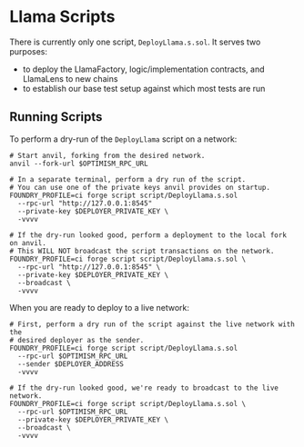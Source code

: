 # Llama Scripts

There is currently only one script, `DeployLlama.s.sol`. It serves two purposes:
* to deploy the LlamaFactory, logic/implementation contracts, and LlamaLens to new chains
* to establish our base test setup against which most tests are run

## Running Scripts

To perform a dry-run of the `DeployLlama` script on a network:

```shell
# Start anvil, forking from the desired network.
anvil --fork-url $OPTIMISM_RPC_URL

# In a separate terminal, perform a dry run of the script.
# You can use one of the private keys anvil provides on startup.
FOUNDRY_PROFILE=ci forge script script/DeployLlama.s.sol
  --rpc-url "http://127.0.0.1:8545"
  --private-key $DEPLOYER_PRIVATE_KEY \
  -vvvv

# If the dry-run looked good, perform a deployment to the local fork on anvil.
# This WILL NOT broadcast the script transactions on the network.
FOUNDRY_PROFILE=ci forge script script/DeployLlama.s.sol \
  --rpc-url "http://127.0.0.1:8545" \
  --private-key $DEPLOYER_PRIVATE_KEY \
  --broadcast \
  -vvvv
```

When you are ready to deploy to a live network:

```shell
# First, perform a dry run of the script against the live network with the
# desired deployer as the sender.
FOUNDRY_PROFILE=ci forge script script/DeployLlama.s.sol
  --rpc-url $OPTIMISM_RPC_URL
  --sender $DEPLOYER_ADDRESS
  -vvvv

# If the dry-run looked good, we're ready to broadcast to the live network.
FOUNDRY_PROFILE=ci forge script script/DeployLlama.s.sol \
  --rpc-url $OPTIMISM_RPC_URL
  --private-key $DEPLOYER_PRIVATE_KEY \
  --broadcast \
  -vvvv
```
